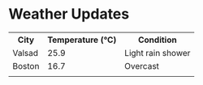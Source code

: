 # Weather Updates

<!-- WEATHER-UPDATE-START -->
<table><tr><th>City</th><th>Temperature (°C)</th><th>Condition</th></tr><tr><td>Valsad</td><td>25.9</td><td>Light rain shower</td></tr><tr><td>Boston</td><td>16.7</td><td>Overcast</td></tr><tr><td></td><td></td><td></td></tr></table>
<!-- WEATHER-UPDATE-END -->
